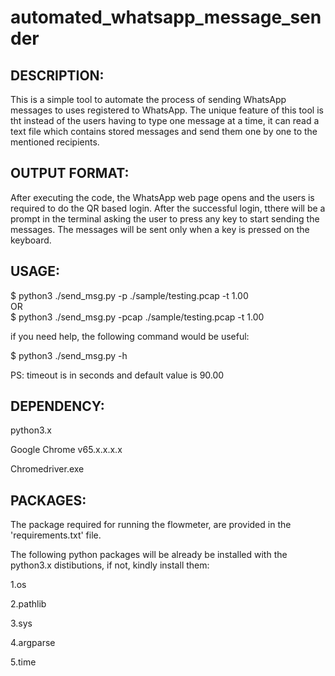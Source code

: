 # automated_whatsapp_message_sender

DESCRIPTION:
------------
This is a simple tool to automate the process of sending WhatsApp messages to uses registered to WhatsApp. The unique feature of this tool is tht instead of the users having to type one message at a time, it can read a text file which contains stored messages and send them one by one to the mentioned recipients.

OUTPUT FORMAT:
--------------
After executing the code, the WhatsApp web page opens and the users is required to do the QR based login. After the successful login, tthere will be a prompt in the terminal asking the user to press any key to start sending the messages. The messages will be sent only when a key is pressed on the keyboard. 

USAGE:
------
$ python3 ./send_msg.py -p ./sample/testing.pcap -t 1.00    
OR    
$ python3 ./send_msg.py -pcap ./sample/testing.pcap -t 1.00

if you need help, the following command would be useful:

$ python3 ./send_msg.py -h

PS: timeout is in seconds and default value is 90.00 

DEPENDENCY:
-----------
python3.x

Google Chrome v65.x.x.x.x

Chromedriver.exe

PACKAGES:
---------
The package required for running the flowmeter, are provided in the 'requirements.txt' file.

The following python packages will be already be installed with the python3.x distibutions, if not, kindly install them:

1.os

2.pathlib

3.sys

4.argparse

5.time
